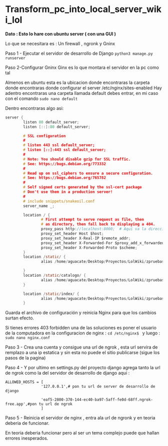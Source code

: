 # Transform_pc_into_local_server_wiki_lol

**Dato : Esto lo hare con ubuntu server ( con una GUI )**

Lo que se necesitara es : Un firewall , ngronk y Gninx

Paso 1 - Ejecutar el servidor de desarrollo de Django
`python3 manage.py runserver`

Paso 2-Configurar Gninx
Ginx es lo que montara el servidor en la pc como tal

Almenos en ubuntu esta es la ubicacion donde encontraras la carpeta donde encontraras donde configurar el server /etc/nginx/sites-enabled 
Hay adentro encontraras una carpeta llamada default debes entrar, en mi caso con el comando ```sudo nano default```

Dentro encontraras algo asi:
```c
server {
        listen 80 default_server;
        listen [::]:80 default_server;

        # SSL configuration
        #
        # listen 443 ssl default_server;
        # listen [::]:443 ssl default_server;
        #
        # Note: You should disable gzip for SSL traffic.
        # See: https://bugs.debian.org/773332
        #
        # Read up on ssl_ciphers to ensure a secure configuration.
        # See: https://bugs.debian.org/765782
        #
        # Self signed certs generated by the ssl-cert package
        # Don't use them in a production server!
        #
        # include snippets/snakeoil.conf
        server_name _;

        location / {
                # First attempt to serve request as file, then
                # as directory, then fall back to displaying a 404.
                proxy_pass http://localhost:8000;  # Aqui va la direccion del servidor de desarrollo de django
                proxy_set_header Host $host;
                proxy_set_header X-Real-IP $remote_addr; 
                proxy_set_header X-Forwarded-For $proxy_add_x_forwarded_for;
                proxy_set_header X-Forwarded-Proto $scheme;
        }
        location /static/ {
                alias /home/aguacate/Desktop/Proyectos/LolWiki/zpruebas/static/; # archivos estaticos

        }
        location /static/catalogo/ {
                alias /home/aguacate/Desktop/Proyectos/LolWiki/zpruebas/static/catalogo/; #archivos estaticos 
        }

        location /static/index/ {
                alias /home/aguacate/Desktop/Proyectos/LolWiki/zpruebas/static/index/; # archivos estaticos
        }

```
Guarda el archivo de configuración y reinicia Nginx para que los cambios surtan efecto.


Si tienes errores 403 forbidden una de las soluciones es poner el usuario de la computadora en la configuracion de nginx : 
```cd /etc/nginx$ ``` y luego : ```sudo nano nginx.conf```

Paso 3 - Crea una cuenta y consigue una url  de ngrok , esta url servira de remplazo a una ip estatica y sin esta no puede el sitio publicarse (sigue los pasos de la pagina)


Paso 4 - Y por ultimo en settings.py del proyecto django agrega tanto la url de ngrok como la del servidor de desarrollo de django
aqui : 

```
ALLOWED_HOSTS = [
                '127.0.0.1',# pon tu url de server de desarrollo de django

                'eaf5-2800-370-144-ec40-ba97-5aff-fe0d-68ff.ngrok-free.app',#pon tu url de ngrok
                ]
```
                
                



Paso 5 - Reinicia el servidor de nginx , entra ala url de ngronk y en teoria deberia de funcionar.

En teoria deberia funcionar pero al ser un tema complejo puede que hallan errores inesperados.




